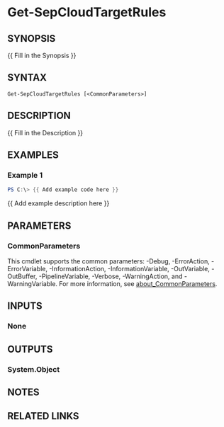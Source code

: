 ﻿---
external help file: PSSymantecCloud-help.xml
Module Name: PSSymantecCloud
online version:
schema: 2.0.0
---

# Get-SepCloudTargetRules

## SYNOPSIS
{{ Fill in the Synopsis }}

## SYNTAX

```
Get-SepCloudTargetRules [<CommonParameters>]
```

## DESCRIPTION
{{ Fill in the Description }}

## EXAMPLES

### Example 1
```powershell
PS C:\> {{ Add example code here }}
```

{{ Add example description here }}

## PARAMETERS

### CommonParameters
This cmdlet supports the common parameters: -Debug, -ErrorAction, -ErrorVariable, -InformationAction, -InformationVariable, -OutVariable, -OutBuffer, -PipelineVariable, -Verbose, -WarningAction, and -WarningVariable. For more information, see [about_CommonParameters](http://go.microsoft.com/fwlink/?LinkID=113216).

## INPUTS

### None

## OUTPUTS

### System.Object
## NOTES

## RELATED LINKS
